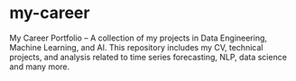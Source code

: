 # my-career
My Career Portfolio – A collection of my projects in Data Engineering, Machine Learning, and AI. This repository includes my CV, technical projects, and analysis related to time series forecasting, NLP, data science and many more.
